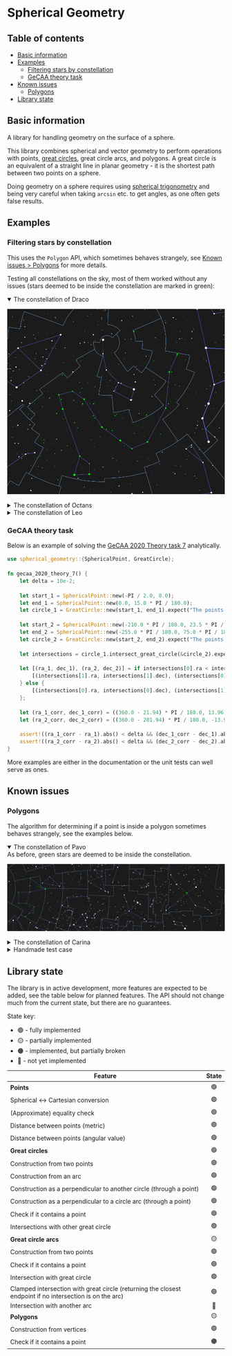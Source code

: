 # Spherical Geometry
## Table of contents

- [Basic information](#basic-information)
- [Examples](#examples)
  - [Filtering stars by constellation](#filtering-stars-by-constellation)
  - [GeCAA theory task](#gecaa-theory-task)
- [Known issues](#known-issues)
    - [Polygons](#polygons)
- [Library state](#library-state)

## Basic information
A library for handling geometry on the surface of a sphere.

This library combines spherical and vector geometry to perform operations with points, [great circles](https://en.wikipedia.org/wiki/Great_circle), great circle arcs, and polygons. A great circle is an equivalent of a straight line in planar geometry - it is the shortest path between two points on a sphere.

Doing geometry on a sphere requires using [spherical trigonometry](https://en.wikipedia.org/wiki/Spherical_trigonometry) and being very careful when taking `arcsin` etc. to get angles, as one often gets false results.

## Examples
### Filtering stars by constellation
This uses the `Polygon` API, which sometimes behaves strangely, see [Known issues > Polygons](#polygons) for more details.

Testing all constellations on the sky, most of them worked without any issues (stars deemed to be inside the constellation are marked in green):

<details open>
  <summary>The constellation of Draco</summary>

![Draco](./images/constellations-detection/draco.png)

</details>

<details>
  <summary>The constellation of Octans</summary>

![Octans](./images/constellations-detection/octans.png)

</details>

<details>
  <summary>The constellation of Leo</summary>

![Leo](./images/constellations-detection/leo.png)

</details>

### GeCAA theory task
Below is an example of solving the [GeCAA 2020 Theory task 7](https://gecaa.ee/wp-content/uploads/2020/10/GeCAA-Theoretical-solutions.pdf) analytically.
```rust
use spherical_geometry::{SphericalPoint, GreatCircle};

fn gecaa_2020_theory_7() {
    let delta = 10e-2;

    let start_1 = SphericalPoint::new(-PI / 2.0, 0.0);
    let end_1 = SphericalPoint::new(0.0, 15.0 * PI / 180.0);
    let circle_1 = GreatCircle::new(start_1, end_1).expect("The points are fairly far away");

    let start_2 = SphericalPoint::new(-210.0 * PI / 180.0, 23.5 * PI / 180.0); // Switch RA direction as the question measures azimuth from north to east
    let end_2 = SphericalPoint::new(-255.0 * PI / 180.0, 75.0 * PI / 180.0); // Switch RA direction as the question measures azimuth from north to east
    let circle_2 = GreatCircle::new(start_2, end_2).expect("The points are fairly far away");

    let intersections = circle_1.intersect_great_circle(&circle_2).expect("The paths are not parallel");

    let [(ra_1, dec_1), (ra_2, dec_2)] = if intersections[0].ra < intersections[1].ra {
        [(intersections[1].ra, intersections[1].dec), (intersections[0].ra, intersections[0].dec)]
    } else {
        [(intersections[0].ra, intersections[0].dec), (intersections[1].ra, intersections[1].dec)]
    };

    let (ra_1_corr, dec_1_corr) = ((360.0 - 21.94) * PI / 180.0, 13.96 * PI / 180.0); // Once again switch RA direction as the question measures azimuth from north to east
    let (ra_2_corr, dec_2_corr) = ((360.0 - 201.94) * PI / 180.0, -13.96 * PI / 180.0); // Once again switch RA direction as the question measures azimuth from north to east

    assert!((ra_1_corr - ra_1).abs() < delta && (dec_1_corr - dec_1).abs() < delta);
    assert!((ra_2_corr - ra_2).abs() < delta && (dec_2_corr - dec_2).abs() < delta);
}
```
More examples are either in the documentation or the unit tests can well serve as ones.

## Known issues
### Polygons
The algorithm for determining if a point is inside a polygon sometimes behaves strangely, see the examples below.

<details open>
  <summary>The constellation of Pavo</summary>
As before, green stars are deemed to be inside the constellation.

![Issues with Pavo](./images/constellations-detection/pavo.png)

</details>

<details>
  <summary>The constellation of Carina</summary>
As before, green stars are deemed to be inside the constellation.

![Issues with Carina](./images/constellations-detection/carina.png)

</details>

<details>
  <summary>Handmade test case</summary>
Here, yellow areas are deemed to be inside the polygon, purple areas are outside, blue and green are something in between (it uses MSAA with several points per square, and averages the "in-out" results). Red lines are extensions of the arcs defining the polygon, places with `?` are the vertices and `!` their antipodes.

Thanks to [@bipentihexium](https://github.com/bipentihexium) for this.

![Handmade broken case](./images/polygons/broken-case.png)

</details>

## Library state
The library is in active development, more features are expected to be added, see the table below for planned features. The API should not change much from the current state, but there are no guarantees.

State key:
- 🟢 - fully implemented
- 🟡 - partially implemented
- 🟠 - implemented, but partially broken
- 🔴 - not yet implemented

| Feature                                                                                                  | State |
|----------------------------------------------------------------------------------------------------------|:-----:|
| **Points**                                                                                               |  🟢   |
| Spherical ↔ Cartesian conversion                                                                         |  🟢   |
| (Approximate) equality check                                                                             |  🟢   |
| Distance between points (metric)                                                                         |  🟢   |
| Distance between points (angular value)                                                                  |  🟢   |
| **Great circles**                                                                                        |  🟢   |
| Construction from two points                                                                             |  🟢   |
| Construction from an arc                                                                                 |  🟢   |
| Construction as a perpendicular to another circle (through a point)                                      |  🟢   |
| Construction as a perpendicular to a circle arc (through a point)                                        |  🟢   |
| Check if it contains a point                                                                             |  🟢   |
| Intersections with other great circle                                                                    |  🟢   |
| **Great circle arcs**                                                                                    |  🟡   |
| Construction from two points                                                                             |  🟢   |
| Check if it contains a point                                                                             |  🟢   |
| Intersection with great circle                                                                           |  🟢   |
| Clamped intersection with great circle (returning the closest endpoint if no intersection is on the arc) |  🟢   |
| Intersection with another arc                                                                            |  🔴   |
| **Polygons**                                                                                             |  🟡   |
| Construction from vertices                                                                               |  🟢   |
| Check if it contains a point                                                                             |  🟠   |